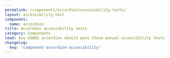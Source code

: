 ```yaml
---
permalink: /components/accordion/accessibility-tests/
layout: accessibility-test
component:
  name: accordion
title: Accordion accessibility tests
category: Components
lead: Any USWDS accordion should pass these manual accessibility tests.
changelog:
  key: "component-accordion-accessibility"
---
```

